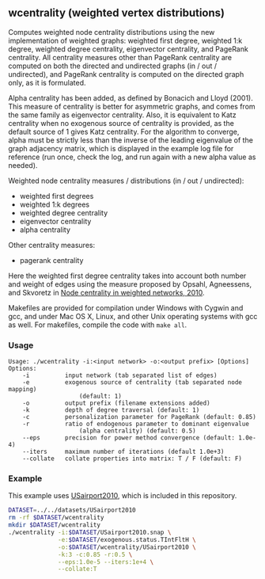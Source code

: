 wcentrality (weighted vertex distributions)
-------------------------------------------

Computes weighted node centrality distributions using the new implementation
of weighted graphs: weighted first degree, weighted 1:k degree, weighted degree
centrality, eigenvector centrality, and PageRank centrality. All centrality
measures other than PageRank centrality are computed on both the directed and
undirected graphs (in / out / undirected), and PageRank centrality is computed
on the directed graph only, as it is formulated.

Alpha centrality has been added, as defined by Bonacich and Lloyd (2001). This
measure of centrality is better for asymmetric graphs, and comes from the same
family as eigenvector centrality. Also, it is equivalent to Katz centrality
when no exogenous source of centrality is provided, as the default source of 1
gives Katz centrality. For the algorithm to converge, alpha must be strictly 
less than the inverse of the leading eigenvalue of the graph adjacency matrix,
which is displayed in the example log file for reference (run once, check the
log, and run again with a new alpha value as needed).

Weighted node centrality measures / distributions (in / out / undirected):

  - weighted first degrees
  - weighted 1:k degrees
  - weighted degree centrality
  - eigenvector centrality
  - alpha centrality

Other centrality measures:

  - pagerank centrality

Here the weighted first degree centrality takes into account both number and
weight of edges using the measure proposed by Opsahl, Agneessens, and Skvoretz
in [Node centrality in weighted networks, 2010](http://ac.els-cdn.com/S0378873310000183/1-s2.0-S0378873310000183-main.pdf?_tid=10ae60fc-7cb3-11e4-ab20-00000aab0f6c&acdnat=1417807104_e3b5a51625a02033cdc37883b5069258).

Makefiles are provided for compilation under Windows with Cygwin and gcc,
and under Mac OS X, Linux, and other Unix operating systems with gcc as
well. For makefiles, compile the code with `make all`.

### Usage ###

```
Usage: ./wcentrality -i:<input network> -o:<output prefix> [Options]
Options:
    -i          input network (tab separated list of edges)
    -e          exogenous source of centrality (tab separated node mapping)
                    (default: 1)
    -o          output prefix (filename extensions added)
    -k          depth of degree traversal (default: 1)
    -c          personalization parameter for PageRank (default: 0.85)
    -r          ratio of endogenous parameter to dominant eigenvalue
                    (alpha centrality) (default: 0.5)
    --eps       precision for power method convergence (default: 1.0e-4)
    --iters     maximum number of iterations (default 1.0e+3)
    --collate   collate properties into matrix: T / F (default: F)
```

### Example ###

This example uses [USairport2010](/contrib/yins-enas/datasets/USairport2010),
which is included in this repository. 

```bash
DATASET=../../datasets/USairport2010
rm -rf $DATASET/wcentrality
mkdir $DATASET/wcentrality
./wcentrality -i:$DATASET/USairport2010.snap \
              -e:$DATASET/exogenous.status.TIntFltH \
              -o:$DATASET/wcentrality/USairport2010 \
              -k:3 -c:0.85 -r:0.5 \
              --eps:1.0e-5 --iters:1e+4 \
              --collate:T
```